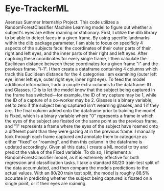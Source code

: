 # Eye-TrackerML
Asensus Summer Internship Project. This code utilizes a RandomForestClassifier Machine Learning model to figure out whether a subject's eyes are either roaming or stationary. 
First, I utilize the dlib library to be able to detect faces in a given frame. By using specific landmarks within the dlib package parameter, I am able to focus on specificly 4 aspects of the subjects face: the coordinates of their outer parts of their right and left eyes, and the inner parts of their right and left eyes. After captuing these coordinates for every single frame, I then calculate the Euclidean distance between these coordinates for a given frame "i" and the previous frame, "i-1". I then create a dataframe containing 4 columns which track this Euclidean distance for the 4 categories I am examining (outer left eye, inner left eye, outer right eye, inner right eye). 
To feed the model additional information, I add a couple extra columns to the dataframe: ID and Glasses. ID is to let the model know that the subject being captured in the frame has switched—for example, the ID of my capture may be 1, while the ID of a capture of a co-worker may be 2. Glasses is a binary variable, set to zero if the subject being captured isn't wearning glasses, and 1 if they are. 
The final column added onto the dataframe prior to training the model is Fixed, which is a binary variable where "0" represents a frame in which the eyes of the subject are fixated on the same point as the previous frame, and "1" represents a frame where the eyes of the subject have roamed onto a different point than they were gazing at in the previous frame. I manually look through each frame captured and annotate them to categorize as either "fixed" or "roaming", and then this column in the dataframe is updated accordingly.
Given all this data, I create a ML model to try and predict the value of the Fixed variable. To do so, I implement a RandomForestClassifier model, as it is extremely effective for both regression and classification tasks. I take a standard 80/20 train-test split of the data accumulated, and then compare the models predictions to the actual values. With an 80/20 train test split, the model is roughly 88.5% accurate in predicting whether the subject being captured is fixated on a single point, or if their eyes are roaming. 
